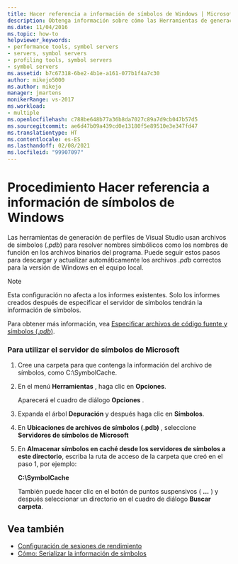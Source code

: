 ```yaml
---
title: Hacer referencia a información de símbolos de Windows | Microsoft Docs
description: Obtenga información sobre cómo las Herramientas de generación de perfiles de Visual Studio usan archivos de símbolos (.pdb) para resolver nombres simbólicos como nombres de función en los archivos binarios del programa.
ms.date: 11/04/2016
ms.topic: how-to
helpviewer_keywords:
- performance tools, symbol servers
- servers, symbol servers
- profiling tools, symbol servers
- symbol servers
ms.assetid: b7c67318-6be2-4b1e-a161-077b1f4a7c30
author: mikejo5000
ms.author: mikejo
manager: jmartens
monikerRange: vs-2017
ms.workload:
- multiple
ms.openlocfilehash: c788be648b77a36b8da7027c89a7d9cb047b57d5
ms.sourcegitcommit: ae6d47b09a439cd0e13180f5e89510e3e347fd47
ms.translationtype: HT
ms.contentlocale: es-ES
ms.lasthandoff: 02/08/2021
ms.locfileid: "99907097"
---
```

# <a name="how-to-reference-windows-symbol-information"></a>Procedimiento Hacer referencia a información de símbolos de Windows
Las herramientas de generación de perfiles de Visual Studio usan archivos de símbolos (.*pdb*) para resolver nombres simbólicos como los nombres de función en los archivos binarios del programa. Puede seguir estos pasos para descargar y actualizar automáticamente los archivos .*pdb* correctos para la versión de Windows en el equipo local.

> [!NOTE]
> Esta configuración no afecta a los informes existentes. Solo los informes creados después de especificar el servidor de símbolos tendrán la información de símbolos.

 Para obtener más información, vea [Especificar archivos de código fuente y símbolos (.*pdb*)](../debugger/specify-symbol-dot-pdb-and-source-files-in-the-visual-studio-debugger.md).

### <a name="to-use-the-microsoft-symbol-server"></a>Para utilizar el servidor de símbolos de Microsoft

1. Cree una carpeta para que contenga la información del archivo de símbolos, como C:\SymbolCache.

2. En el menú **Herramientas** , haga clic en **Opciones**.

     Aparecerá el cuadro de diálogo **Opciones** .

3. Expanda el árbol **Depuración** y después haga clic en **Símbolos**.

4. En **Ubicaciones de archivos de símbolos (.pdb)** , seleccione **Servidores de símbolos de Microsoft**

5. En **Almacenar símbolos en caché desde los servidores de símbolos a este directorio**, escriba la ruta de acceso de la carpeta que creó en el paso 1, por ejemplo:

     **C:\SymbolCache**

     También puede hacer clic en el botón de puntos suspensivos ( **...** ) y después seleccionar un directorio en el cuadro de diálogo **Buscar carpeta**.

## <a name="see-also"></a>Vea también
- [Configuración de sesiones de rendimiento](../profiling/configuring-performance-sessions.md)
- [Cómo: Serializar la información de símbolos](../profiling/how-to-serialize-symbol-information.md)
